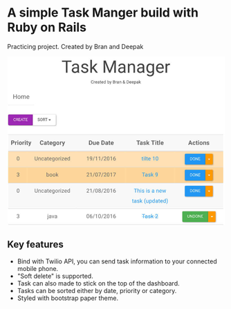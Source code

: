 # A simple Task Manger build with Ruby on Rails

Practicing project.
Created by Bran and Deepak

![snapshot](https://github.com/BranLiang/project_todo_twilio/blob/master/public/task_manager.jpg)

## Key features

* Bind with Twilio API, you can send task information to your connected mobile phone.  
* "Soft delete" is supported.  
* Task can also made to stick on the top of the dashboard.  
* Tasks can be sorted either by date, priority or category.  
* Styled with bootstrap paper theme.  
